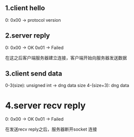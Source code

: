 ## 1.client hello

0: 
    0x00 -> protocol version

## 2.server reply

0: 
    0x00 -> OK
    0x01 -> Failed

在这之后客户端服务器建立连接，客户端开始向服务器发送数据

## 3.client send data

0-3(size): unsigned int -> dng data size
4-(size+3): dng data

# 4.server recv reply

0:
    0x00 -> OK
    0x01 -> Failed

在发送recv reply之后，服务器断开socket 连接
